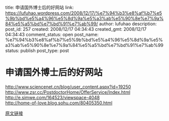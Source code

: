 title: 申请国外博士后的好网站
link: https://lufuhao.wordpress.com/2008/12/17/%e7%94%b3%e8%af%b7%e5%9b%bd%e5%a4%96%e5%8d%9a%e5%a3%ab%e5%90%8e%e7%9a%84%e5%a5%bd%e7%bd%91%e7%ab%99/
author: lufuhao
description: 
post_id: 257
created: 2008/12/17 04:34:43
created_gmt: 2008/12/17 04:34:43
comment_status: open
post_name: %e7%94%b3%e8%af%b7%e5%9b%bd%e5%a4%96%e5%8d%9a%e5%a3%ab%e5%90%8e%e7%9a%84%e5%a5%bd%e7%bd%91%e7%ab%99
status: publish
post_type: post

# 申请国外博士后的好网站

<http://www.sciencenet.cn/blog/user_content.aspx?id=19250>  
<http://www.zsr.cc/PostdoctorHome/OfferService/Index.html>  
<http://e.simwe.com/164523/viewspace-4048>  
<http://home-of-love.blog.sohu.com/80405350.html>

[原文链接](http://emuch.net/bbs/viewthread.php?tid=1004106)